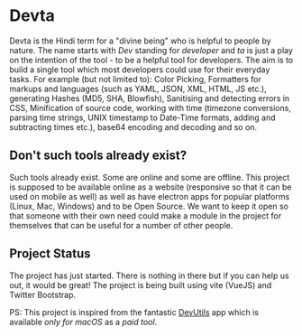 # Devta
Devta is the Hindi term for a "divine being" who is helpful to people by nature. The name starts with _Dev_ standing for _developer_ and _ta_ is just a play on the intention of the tool - to be a helpful tool for developers. The aim is to build a single tool which most developers could use for their everyday tasks. For example (but not limited to): Color Picking, Formatters for markups and languages (such as YAML, JSON, XML, HTML, JS etc.), generating Hashes (MD5, SHA, Blowfish), Sanitising and detecting errors in CSS, Minification of source code, working with time (timezone conversions, parsing time strings, UNIX timestamp to Date-Time formats, adding and subtracting times etc.), base64 encoding and decoding and so on.

## Don't such tools already exist?
Such tools already exist. Some are online and some are offline. This project is supposed to be available online as a website (responsive so that it can be used on mobile as well) as well as have electron apps for popular platforms (Linux, Mac, Windows) and to be Open Source. We want to keep it open so that someone with their own need could make a module in the project for themselves that can be useful for a number of other people.

## Project Status
The project has just started. There is nothing in there but if you can help us out, it would be great! The project is being built using vite (VueJS) and Twitter Bootstrap.

PS: This project is inspired from the fantastic [DevUtils](https://devutils.com/) app which is available _only for macOS_ as a _paid tool_.
